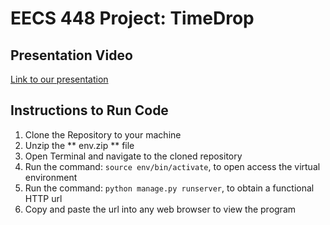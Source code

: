 # EECS 448 Project: TimeDrop

## Presentation Video
[Link to our presentation](https://m.youtube.com/watch?v=ywbzNmETi2M)

## Instructions to Run Code
1. Clone the Repository to your machine
2. Unzip the ** env.zip ** file
3. Open Terminal and navigate to the cloned repository
4. Run the command: `source env/bin/activate`, to open access the virtual environment
5. Run the command: `python manage.py runserver`, to obtain a functional HTTP url
6. Copy and paste the url into any web browser to view the program
